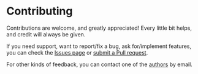# Contributing

Contributions are welcome, and greatly appreciated! Every little bit helps, and credit will always be given.

If you need support, want to report/fix a bug, ask for/implement features, you can check the
[Issues page](https://github.com/marcofavorito/pylogics/issues)
or [submit a Pull request](https://github.com/marcofavorito/pylogics/pulls).

For other kinds of feedback, you can contact one of the [authors](./authors.md) by email.
